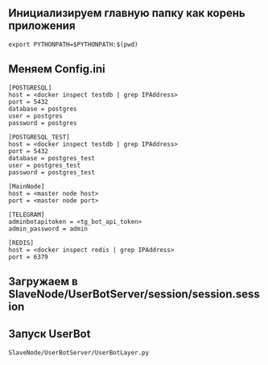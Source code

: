 ## Инициализируем главную папку как корень приложения
```shell
export PYTHONPATH=$PYTHONPATH:$(pwd)
```

## Меняем Config.ini
```shell
[POSTGRESQL]
host = <docker inspect testdb | grep IPAddress>
port = 5432
database = postgres
user = postgres
password = postgres

[POSTGRESQL_TEST]
host = <docker inspect testdb | grep IPAddress>
port = 5432
database = postgres_test
user = postgres_test
password = postgres_test

[MainNode]
host = <master node host>
port = <master node port>

[TELEGRAM]
adminbotapitoken = <tg_bot_api_token>
admin_password = admin

[REDIS]
host = <docker inspect redis | grep IPAddress>
port = 6379
```

## Загружаем в SlaveNode/UserBotServer/session/session.session
## Запуск UserBot
```shell
SlaveNode/UserBotServer/UserBotLayer.py
```
